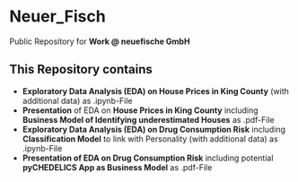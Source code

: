 # Neuer_Fisch
Public Repository for **Work @ neuefische GmbH**

## This Repository contains
- **Exploratory Data Analysis (EDA) on House Prices in King County** (with additional data) as .ipynb-File
- **Presentation** of EDA on **House Prices in King County** including **Business Model of Identifying underestimated Houses** as .pdf-File
- **Exploratory Data Analysis (EDA) on Drug Consumption Risk** including **Classification Model** to link with Personality (with additional data) as .ipynb-File
- **Presentation of EDA on Drug Consumption Risk** including potential **pyCHEDELICS App as Business Model** as .pdf-File
